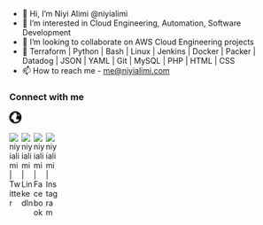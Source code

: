 - 👋 Hi, I’m Niyi Alimi @niyialimi
- 👀 I’m interested in Cloud Engineering, Automation, Software Development
- 💞️ I’m looking to collaborate on AWS Cloud Engineering projects
- 📁 Terraform | Python | Bash | Linux | Jenkins | Docker | Packer | Datadog | JSON | YAML | Git | MySQL | PHP | HTML | CSS
- 📫 How to reach me - me@niyialimi.com

### Connect with me

[<img align="left" alt="niyialimi" width="22" src="https://raw.githubusercontent.com/iconic/open-iconic/master/svg/globe.svg" />][website]
<svg xmlns="http://www.w3.org/2000/svg" width="22" height="22" viewBox="0 0 8 8">
  <path fill="white" d="M4 0c-.47 0-1.38.17-2.19.55-.24.11-.48.24-.72.38C.42 1.6 0 2.46 0 3.5 0 5.43 2.57 8 4 8s4-2.57 4-4c0-1.04-.42-1.9-1.09-2.56-.24-.14-.48-.27-.72-.38C5.38.17 4.47 0 4 0zm0 1.12c.07 0 .14.01.22.02.08.02.17.06.25.1.15.08.3.18.45.31.18.16.35.35.5.56.07.11.14.22.21.33.06.12.12.24.17.36.1.23.18.48.23.73.04.25.07.51.07.77 0 1.01-.4 1.85-1.04 2.45-.16.17-.32.32-.47.45-.15.14-.29.27-.43.38-.12.09-.24.18-.36.26-.15.11-.3.21-.45.29-.21.11-.41.21-.58.29-.44.2-.85.35-1.17.46-.32.1-.56.17-.66.19-.1.02-.13.03-.13.03s-.04 0-.13-.03c-.1-.02-.34-.1-.66-.19-.32-.11-.73-.26-1.17-.46-.17-.08-.36-.18-.58-.29-.15-.08-.3-.18-.45-.29-.15-.11-.31-.24-.47-.38C.77 6.65 0 5.11 0 3.5 0 1.57 2.57 0 4 0z"/>
</svg>

[<img align="left" alt="niyialimi | Twitter" width="22" src="https://cdn.jsdelivr.net/npm/simple-icons@v3/icons/twitter.svg" />][twitter]
[<img align="left" alt="niyialimi | LinkedIn" width="22" src="https://cdn.jsdelivr.net/npm/simple-icons@v3/icons/linkedin.svg" />][linkedin]
[<img align="left" alt="niyialimi | Facebook" width="22" src="https://cdn.jsdelivr.net/npm/simple-icons@v3/icons/facebook.svg" />][facebook]
[<img align="left" alt="niyialimi | Instagram" width="22" src="https://cdn.jsdelivr.net/npm/simple-icons@v3/icons/instagram.svg" />][instagram]

[website]: https://niyialimi.com
[twitter]: https://twitter.com/alimioyeniyi
[linkedin]: https://linkedin.com/in/niyialimi
[facebook]: https://facebook.com/alimioyeniyi
[instagram]: https://instagram.com/niyi_alimi

<!---
niyialimi/niyialimi is a ✨ special ✨ repository because its `README.md` (this file) appears on your GitHub profile.
You can click the Preview link to take a look at your changes.
--->

